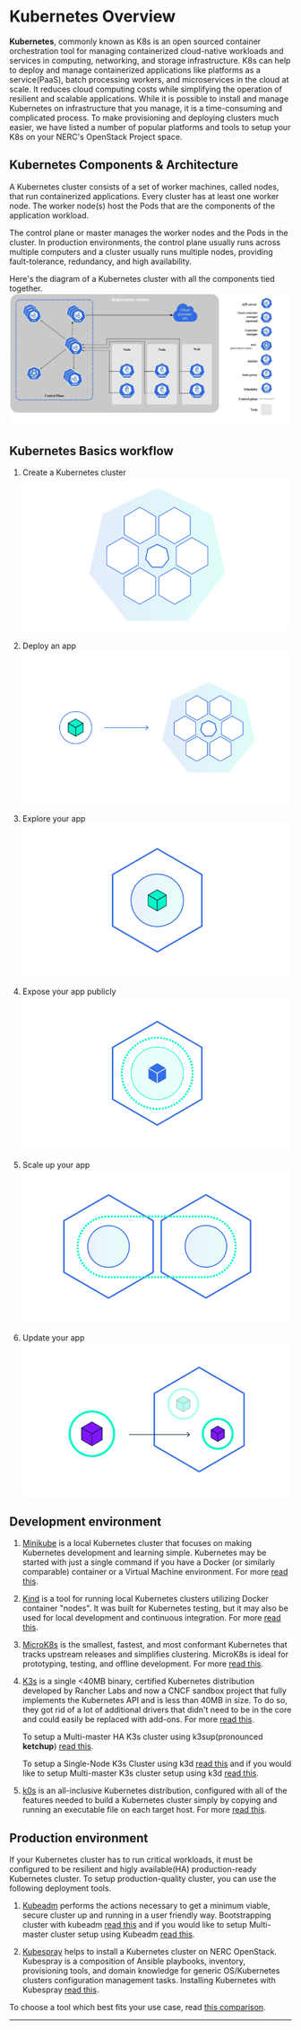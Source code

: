 # Kubernetes Overview

**Kubernetes**, commonly known as K8s is an open sourced container orchestration
tool for managing containerized cloud-native workloads and services in computing,
networking, and storage infrastructure. K8s can help to deploy and manage
containerized applications like platforms as a service(PaaS), batch processing
workers, and microservices in the cloud at scale.  It reduces cloud computing
costs while simplifying the operation of resilient and scalable applications.
While it is possible to install and manage Kubernetes on infrastructure that you
manage, it is a time-consuming and complicated process. To make provisioning and
deploying clusters much easier, we have listed a number of popular platforms and
tools to setup your K8s on your NERC's OpenStack Project space.

## Kubernetes Components & Architecture

A Kubernetes cluster consists of a set of worker machines, called nodes, that
run containerized applications. Every cluster has at least one worker node. The
worker node(s) host the Pods that are the components of the application workload.

The control plane or master manages the worker nodes and the Pods in the cluster.
In production environments, the control plane usually runs across multiple
computers and a cluster usually runs multiple nodes, providing fault-tolerance,
redundancy, and high availability.

Here's the diagram of a Kubernetes cluster with all the components tied together.
![Kubernetes Components & Architecture](images/k8s_components.jpg)

## Kubernetes Basics workflow

1. Create a Kubernetes cluster
![Create a Kubernetes cluster](images/module_01.svg)

2. Deploy an app
![Deploy an app](images/module_02.svg)

3. Explore your app
![Explore your app](images/module_03.svg)

4. Expose your app publicly
![Expose your app publicly](images/module_04.svg)

5. Scale up your app
![Scale up your app](images/module_05.svg)

6. Update your app
![Update your app](images/module_06.svg)

## Development environment

1. [Minikube](https://minikube.sigs.k8s.io/docs/start/) is a local Kubernetes
cluster that focuses on making Kubernetes development and learning simple.
Kubernetes may be started with just a single command if you have a Docker
(or similarly comparable) container or a Virtual Machine environment.
For more [read this](minikube.md).

2. [Kind](https://kind.sigs.k8s.io/docs/user/quick-start/) is a tool for running
local Kubernetes clusters utilizing Docker container "nodes". It was built for
Kubernetes testing, but it may also be used for local development and continuous
integration. For more [read this](kind.md).

3. [MicroK8s](https://microk8s.io/) is the smallest, fastest, and most conformant
Kubernetes that tracks upstream releases and simplifies clustering. MicroK8s is
ideal for prototyping, testing, and offline development.
For more [read this](microk8s.md).

4. [K3s](https://k3s.io/) is a single <40MB binary, certified Kubernetes distribution
developed by Rancher Labs and now a CNCF sandbox project that fully implements the
Kubernetes API and is less than  40MB in size. To do so, they got rid of a lot of
additional drivers that didn't need to be in the core and could easily be replaced
with add-ons. For more [read this](k3s/k3s.md).

    To setup a Multi-master HA K3s cluster using k3sup(pronounced **ketchup**)
    [read this](k3s/k3s-using-k3sup.md).

    To setup a Single-Node K3s Cluster using k3d [read this](k3s/k3s-using-k3d.md)
    and if you would like to setup Multi-master K3s cluster setup using k3d
    [read this](k3s/k3s-ha-cluster-using-k3d.md).

5. [k0s](https://k0sproject.io/) is an all-inclusive Kubernetes distribution,
configured with all of the features needed to build a Kubernetes cluster simply
by copying and running an executable file on each target host.
For more [read this](k0s.md).

## Production environment

If your Kubernetes cluster has to run critical workloads, it must be configured
to be resilient and higly available(HA) production-ready Kubernetes cluster. To
setup production-quality cluster, you can use the following deployment tools.

1. [Kubeadm](https://kubernetes.io/docs/setup/production-environment/tools/kubeadm/install-kubeadm/)
performs the actions necessary to get a minimum viable, secure cluster up and
running in a user friendly way.
Bootstrapping cluster with kubeadm [read this](kubeadm/single-master-clusters-with-kubeadm.md)
and if you would like to setup Multi-master cluster setup using Kubeadm [read this](kubeadm/HA-clusters-with-kubeadm.md).

2. [Kubespray](https://kubernetes.io/docs/setup/production-environment/tools/kubespray/)
helps to install a Kubernetes cluster on NERC OpenStack. Kubespray is a
composition of Ansible playbooks, inventory, provisioning tools, and domain
knowledge for generic OS/Kubernetes clusters configuration management tasks.
Installing Kubernetes with Kubespray [read this](kubespray.md).

To choose a tool which best fits your use case, read [this comparison](comparisons.md).

---
